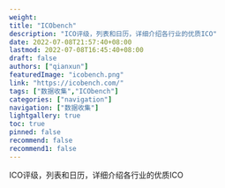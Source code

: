 ```yaml
---
weight: 
title: "ICObench"
description: "ICO评级，列表和日历，详细介绍各行业的优质ICO"
date: 2022-07-08T21:57:40+08:00
lastmod: 2022-07-08T16:45:40+08:00
draft: false
authors: ["qianxun"]
featuredImage: "icobench.png"
link: "https://icobench.com/"
tags: ["数据收集","ICObench"]
categories: ["navigation"]
navigation: ["数据收集"]
lightgallery: true
toc: true
pinned: false
recommend: false
recommend1: false
---
```

ICO评级，列表和日历，详细介绍各行业的优质ICO